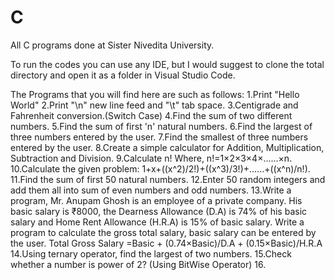 # C
All C programs done at Sister Nivedita University.

To run the codes you can use any IDE, but I would suggest to clone the total directory and open it as a folder in Visual Studio Code.

The Programs that you will find here are such as follows:
1.Print "Hello World"
2.Print "\n" new line feed and "\t" tab space.
3.Centigrade and Fahrenheit conversion.(Switch Case)
4.Find the sum of two different numbers.
5.Find the sum of first 'n' natural numbers.
6.Find the largest of three numbers entered by the user.
7.Find the smallest of three numbers entered by the user. 
8.Create a simple calculator for Addition, Multiplication, Subtraction and Division. 
9.Calculate n! Where, n!=1×2×3×4×......×n.
10.Calculate the given problem: 1+x+((x^2)/2!)+((x^3)/3!)+......+((x^n)/n!).
11.Find the sum of first 50 natural numbers. 
12.Enter 50 random integers and add them all into sum of even numbers and odd numbers.
13.Write a program, Mr. Anupam Ghosh is an employee of a private company. His basic salary is ₹8000, the Dearness Allowance (D.A) is 74% of his basic salary and Home Rent Allowance (H.R.A) is 15% of basic salary. Write a program to calculate the gross total salary, basic salary can be entered by the user. 
        Total Gross Salary =Basic + (0.74×Basic)/D.A + (0.15×Basic)/H.R.A
14.Using ternary operator, find the largest of two numbers. 
15.Check whether a number is power of 2? (Using BitWise Operator)
16.
